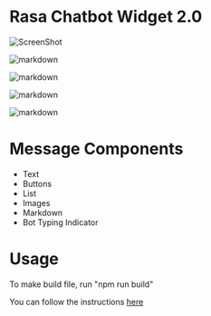 # Rasa Chatbot Widget 2.0

![ScreenShot](public/banner.png)

![markdown](public/made-for-bots-using-rasa.svg)

![markdown](public/built-with-react.svg)

![markdown](public/designed-using-tailwind-css.svg)

![markdown](public/supports-markdown.svg)

# Message Components

- Text
- Buttons
- List
- Images
- Markdown
- Bot Typing Indicator

# Usage

To make build file, run "npm run build"

You can follow the instructions [here](docs/instructions.md)
